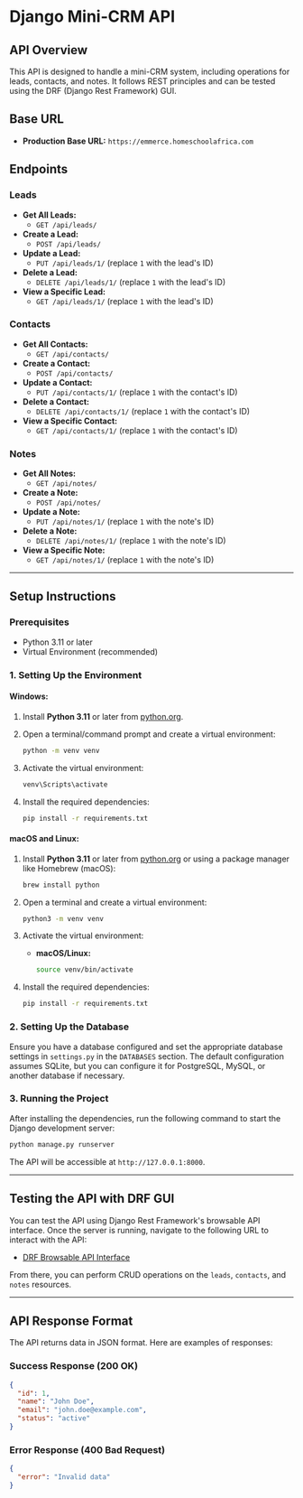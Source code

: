 # Django Mini-CRM API

## API Overview

This API is designed to handle a mini-CRM system, including operations for leads, contacts, and notes. It follows REST principles and can be tested using the DRF (Django Rest Framework) GUI.

## Base URL

- **Production Base URL:** `https://emmerce.homeschoolafrica.com`

## Endpoints

### Leads

- **Get All Leads:**
  - `GET /api/leads/`
- **Create a Lead:**
  - `POST /api/leads/`
- **Update a Lead:**
  - `PUT /api/leads/1/` (replace `1` with the lead's ID)
- **Delete a Lead:**
  - `DELETE /api/leads/1/` (replace `1` with the lead's ID)
- **View a Specific Lead:**
  - `GET /api/leads/1/` (replace `1` with the lead's ID)

### Contacts

- **Get All Contacts:**
  - `GET /api/contacts/`
- **Create a Contact:**
  - `POST /api/contacts/`
- **Update a Contact:**
  - `PUT /api/contacts/1/` (replace `1` with the contact's ID)
- **Delete a Contact:**
  - `DELETE /api/contacts/1/` (replace `1` with the contact's ID)
- **View a Specific Contact:**
  - `GET /api/contacts/1/` (replace `1` with the contact's ID)

### Notes

- **Get All Notes:**
  - `GET /api/notes/`
- **Create a Note:**
  - `POST /api/notes/`
- **Update a Note:**
  - `PUT /api/notes/1/` (replace `1` with the note's ID)
- **Delete a Note:**
  - `DELETE /api/notes/1/` (replace `1` with the note's ID)
- **View a Specific Note:**
  - `GET /api/notes/1/` (replace `1` with the note's ID)

---

## Setup Instructions

### Prerequisites

- Python 3.11 or later
- Virtual Environment (recommended)

### 1. **Setting Up the Environment**

#### Windows:

1. Install **Python 3.11** or later from [python.org](https://www.python.org/downloads/).
2. Open a terminal/command prompt and create a virtual environment:

   ```bash
   python -m venv venv
   ```

3. Activate the virtual environment:

   ```bash
   venv\Scripts\activate
   ```

4. Install the required dependencies:

   ```bash
   pip install -r requirements.txt
   ```

#### macOS and Linux:

1. Install **Python 3.11** or later from [python.org](https://www.python.org/downloads/) or using a package manager like Homebrew (macOS):

   ```bash
   brew install python
   ```

2. Open a terminal and create a virtual environment:

   ```bash
   python3 -m venv venv
   ```

3. Activate the virtual environment:

   - **macOS/Linux:**

     ```bash
     source venv/bin/activate
     ```

4. Install the required dependencies:

   ```bash
   pip install -r requirements.txt
   ```

### 2. **Setting Up the Database**

Ensure you have a database configured and set the appropriate database settings in `settings.py` in the `DATABASES` section. The default configuration assumes SQLite, but you can configure it for PostgreSQL, MySQL, or another database if necessary.

### 3. **Running the Project**

After installing the dependencies, run the following command to start the Django development server:

```bash
python manage.py runserver
```

The API will be accessible at `http://127.0.0.1:8000`.

---

## Testing the API with DRF GUI

You can test the API using Django Rest Framework's browsable API interface. Once the server is running, navigate to the following URL to interact with the API:

- [DRF Browsable API Interface](http://127.0.0.1:8000)

From there, you can perform CRUD operations on the `leads`, `contacts`, and `notes` resources.

---

## API Response Format

The API returns data in JSON format. Here are examples of responses:

### Success Response (200 OK)

```json
{
  "id": 1,
  "name": "John Doe",
  "email": "john.doe@example.com",
  "status": "active"
}
```

### Error Response (400 Bad Request)

```json
{
  "error": "Invalid data"
}
```
